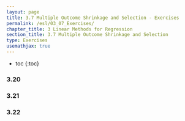 ```yaml
---
layout: page
title: 3.7 Multiple Outcome Shrinkage and Selection - Exercises
permalink: /esl/03_07_Exercises/
chapter_title: 3 Linear Methods for Regression
section_title: 3.7 Multiple Outcome Shrinkage and Selection
type: Exercises
usemathjax: true
---
```


* toc
{:toc}

### 3.20

### 3.21

### 3.22
